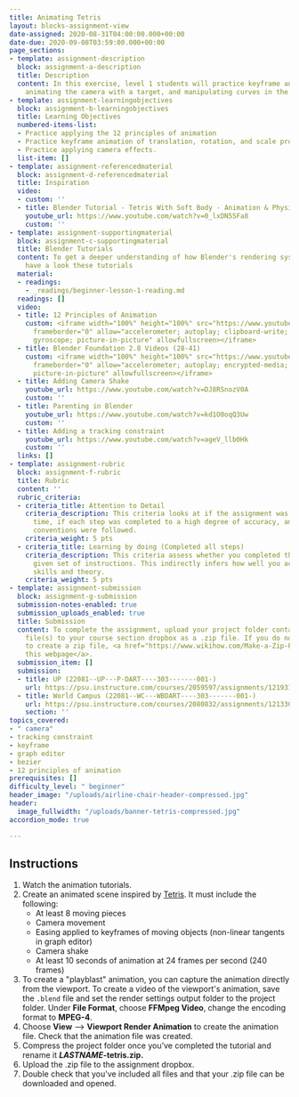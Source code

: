 ```yaml
---
title: Animating Tetris
layout: blocks-assignment-view
date-assigned: 2020-08-31T04:00:00.000+00:00
date-due: 2020-09-08T03:59:00.000+00:00
page_sections:
- template: assignment-description
  block: assignment-a-description
  title: Description
  content: In this exercise, level 1 students will practice keyframe animation, parenting,
    animating the camera with a target, and manipulating curves in the graph editor.
- template: assignment-learningobjectives
  block: assignment-b-learningobjectives
  title: Learning Objectives
  numbered-items-list:
  - Practice applying the 12 principles of animation
  - Practice keyframe animation of translation, rotation, and scale properties.
  - Practice applying camera effects.
  list-item: []
- template: assignment-referencedmaterial
  block: assignment-d-referencedmaterial
  title: Inspiration
  video:
  - custom: ''
  - title: Blender Tutorial - Tetris With Soft Body - Animation & Physics Tips
    youtube_url: https://www.youtube.com/watch?v=0_lxDN55Fa8
    custom: ''
- template: assignment-supportingmaterial
  block: assignment-c-supportingmaterial
  title: Blender Tutorials
  content: To get a deeper understanding of how Blender's rendering system works,
    have a look these tutorials
  material:
  - readings:
    - _readings/beginner-lesson-1-reading.md
  readings: []
  video:
  - title: 12 Principles of Animation
    custom: <iframe width="100%" height="100%" src="https://www.youtube.com/embed/videoseries?list=PL-bOh8btec4CXd2ya1NmSKpi92U_l6ZJd"
      frameborder="0" allow="accelerometer; autoplay; clipboard-write; encrypted-media;
      gyroscope; picture-in-picture" allowfullscreen></iframe>
  - title: Blender Foundation 2.8 Videos (28-41)
    custom: <iframe width="100%" height="100%" src="https://www.youtube-nocookie.com/embed/videoseries?list=PLa1F2ddGya_-UvuAqHAksYnB0qL9yWDO6"
      frameborder="0" allow="accelerometer; autoplay; encrypted-media; gyroscope;
      picture-in-picture" allowfullscreen></iframe>
  - title: Adding Camera Shake
    youtube_url: https://www.youtube.com/watch?v=DJ8RSnozV0A
    custom: ''
  - title: Parenting in Blender
    youtube_url: https://www.youtube.com/watch?v=kd1O0oqQ3Uw
    custom: ''
  - title: Adding a tracking constraint
    youtube_url: https://www.youtube.com/watch?v=ageV_llb0Hk
    custom: ''
  links: []
- template: assignment-rubric
  block: assignment-f-rubric
  title: Rubric
  content: ''
  rubric_criteria:
  - criteria_title: Attention to Detail
    criteria_description: This criteria looks at if the assignment was submitted on
      time, if each step was completed to a high degree of accuracy, and if file naming
      conventions were followed.
    criteria_weight: 5 pts
  - criteria_title: Learning by doing (Completed all steps)
    criteria_description: This criteria assess whether you completed the assignment's
      given set of instructions. This indirectly infers how well you acquired foundational
      skills and theory.
    criteria_weight: 5 pts
- template: assignment-submission
  block: assignment-g-submission
  submission-notes-enabled: true
  submission_uploads_enabled: true
  title: Submission
  content: To complete the assignment, upload your project folder containing your
    file(s) to your course section dropbox as a .zip file. If you do not know how
    to create a zip file, <a href="https://www.wikihow.com/Make-a-Zip-File" title="">see
    this webpage</a>.
  submission_item: []
  submission:
  - title: UP (22081--UP---P-DART----303-------001-)
    url: https://psu.instructure.com/courses/2059597/assignments/12193175
  - title: World Campus (22081--WC---WBDART----303-------001-)
    url: https://psu.instructure.com/courses/2080832/assignments/12133053
    section: ''
topics_covered:
- " camera"
- tracking constraint
- keyframe
- graph editor
- bezier
- 12 principles of animation
prerequisites: []
difficulty_level: " beginner"
header_image: "/uploads/airline-chair-header-compressed.jpg"
header:
  image_fullwidth: "/uploads/banner-tetris-compressed.jpg"
accordion_mode: true

---
```

## Instructions

1. Watch the animation tutorials.
2. Create an animated scene inspired by [Tetris](https://www.youtube.com/watch?v=qIAAmaS9n0Q). It must include the following:
   * At least 8 moving pieces
   * Camera movement
   * Easing applied to keyframes of moving objects (non-linear tangents in graph editor)
   * Camera shake
   * At least 10 seconds of animation at 24 frames per second (240 frames)
3. To create a "playblast" animation, you can capture the animation directly from the viewport. To create a video of the viewport's animation, save the `.blend` file and set the render settings output folder to the project folder. Under **File Format**, choose **FFMpeg Video**, change the encoding format to **MPEG-4**.
4. Choose **View** ⟶ **Viewport Render Animation** to create the animation file. Check that the animation file was created.
5. Compress the project folder once you’ve completed the tutorial and rename it **_LASTNAME_-tetris.zip.**
6. Upload the .zip file to the assignment dropbox.
7. Double check that you've included all files and that your .zip file can be downloaded and opened.